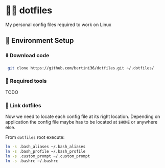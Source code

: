 # 👩‍💻 dotfiles
My personal config files required to work on Linux

## 🚀 Environment Setup

### ⬇️ Download code
```bash
 git clone https://github.com/bertini36/dotfiles.git ~/.dotfiles/
```

### 🐳 Required tools
TODO

### 🔗 Link dotfiles
Now we need to locate each config file at its right location. Depending 
on application the config file maybe has to be located at `$HOME` or 
anywhere else.

From `dotfiles` root execute:
```bash
ln -s .bash_aliases ~/.bash_aliases
ln -s .bash_profile ~/.bash_profile
ln -s .custom_prompt ~/.custom_prompt
ln -s .bashrc ~/.bashrc
```